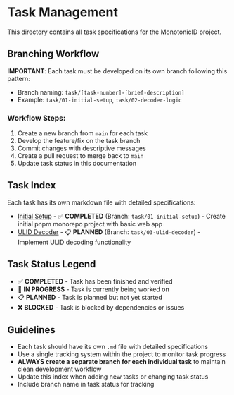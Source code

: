 # Task Management

This directory contains all task specifications for the MonotonicID project.

## Branching Workflow

**IMPORTANT**: Each task must be developed on its own branch following this pattern:
- Branch naming: `task/[task-number]-[brief-description]`
- Example: `task/01-initial-setup`, `task/02-decoder-logic`

### Workflow Steps:
1. Create a new branch from `main` for each task
2. Develop the feature/fix on the task branch
3. Commit changes with descriptive messages
4. Create a pull request to merge back to `main`
5. Update task status in this documentation

## Task Index

Each task has its own markdown file with detailed specifications:

- [Initial Setup](./01-initial-setup.md) - ✅ **COMPLETED** (Branch: `task/01-initial-setup`) - Create initial pnpm monorepo project with basic web app
- [ULID Decoder](./03-ulid-decoder.md) - 📋 **PLANNED** (Branch: `task/03-ulid-decoder`) - Implement ULID decoding functionality

## Task Status Legend

- ✅ **COMPLETED** - Task has been finished and verified
- 🔄 **IN PROGRESS** - Task is currently being worked on
- 📋 **PLANNED** - Task is planned but not yet started
- ❌ **BLOCKED** - Task is blocked by dependencies or issues

## Guidelines

- Each task should have its own `.md` file with detailed specifications
- Use a single tracking system within the project to monitor task progress
- **ALWAYS create a separate branch for each individual task** to maintain clean development workflow
- Update this index when adding new tasks or changing task status
- Include branch name in task status for tracking
